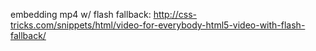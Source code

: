 
embedding mp4 w/ flash fallback:
http://css-tricks.com/snippets/html/video-for-everybody-html5-video-with-flash-fallback/

